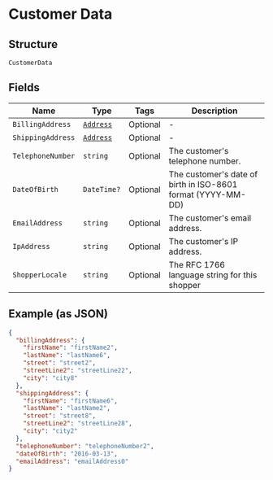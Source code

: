 
# Customer Data

## Structure

`CustomerData`

## Fields

| Name | Type | Tags | Description |
|  --- | --- | --- | --- |
| `BillingAddress` | [`Address`](../../doc/models/address.md) | Optional | - |
| `ShippingAddress` | [`Address`](../../doc/models/address.md) | Optional | - |
| `TelephoneNumber` | `string` | Optional | The customer's telephone number. |
| `DateOfBirth` | `DateTime?` | Optional | The customer's date of birth in ISO-8601 format (YYYY-MM-DD) |
| `EmailAddress` | `string` | Optional | The customer's email address. |
| `IpAddress` | `string` | Optional | The customer's IP address. |
| `ShopperLocale` | `string` | Optional | The RFC 1766 language string for this shopper |

## Example (as JSON)

```json
{
  "billingAddress": {
    "firstName": "firstName2",
    "lastName": "lastName6",
    "street": "street2",
    "streetLine2": "streetLine22",
    "city": "city8"
  },
  "shippingAddress": {
    "firstName": "firstName6",
    "lastName": "lastName2",
    "street": "street8",
    "streetLine2": "streetLine28",
    "city": "city2"
  },
  "telephoneNumber": "telephoneNumber2",
  "dateOfBirth": "2016-03-13",
  "emailAddress": "emailAddress0"
}
```

